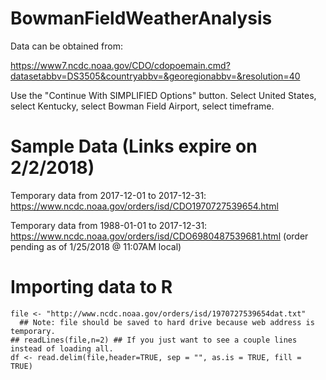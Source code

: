 # BowmanFieldWeatherAnalysis

Data can be obtained from: 

https://www7.ncdc.noaa.gov/CDO/cdopoemain.cmd?datasetabbv=DS3505&countryabbv=&georegionabbv=&resolution=40 

Use the "Continue With SIMPLIFIED Options" button. Select United States, select Kentucky, select Bowman Field Airport, select timeframe.

# Sample Data (Links expire on 2/2/2018)

Temporary data from 2017-12-01 to 2017-12-31: https://www.ncdc.noaa.gov/orders/isd/CDO1970727539654.html

Temporary data from 1988-01-01 to 2017-12-31: https://www.ncdc.noaa.gov/orders/isd/CDO6980487539681.html (order pending as of 1/25/2018 @ 11:07AM local)

# Importing data to R

```
file <- "http://www.ncdc.noaa.gov/orders/isd/1970727539654dat.txt"
  ## Note: file should be saved to hard drive because web address is temporary.
## readLines(file,n=2) ## If you just want to see a couple lines instead of loading all.
df <- read.delim(file,header=TRUE, sep = "", as.is = TRUE, fill = TRUE)
```
